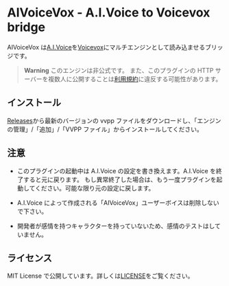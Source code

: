 # AIVoiceVox - A.I.Voice to Voicevox bridge

AIVoiceVox は[A.I.Voice](https://aivoice.jp/)を[Voicevox](https://voicevox.hiroshiba.jp/)にマルチエンジンとして読み込ませるブリッジです。

> **Warning**
> このエンジンは非公式です。
> また、このプラグインの HTTP サーバーを複数人に公開することは[利用規約](https://aivoice.jp/manual/editor/api.html#termsandconditions)に違反する可能性があります。

## インストール

[Releases](https://github.com/sevenc-nanashi/aivoice-vox/releases)から最新のバージョンの vvpp ファイルをダウンロードし、「エンジンの管理」/「追加」/「VVPP ファイル」からインストールしてください。

## 注意

- このプラグインの起動中は A.I.Voice の設定を書き換えます。A.I.Voice を終了すると元に戻ります。
  もし異常終了した場合は、もう一度プラグインを起動してください。可能な限り元の設定に戻します。

- A.I.Voice によって作成される「AIVoiceVox」ユーザーボイスは削除しないで下さい。

- 開発者が感情を持つキャラクターを持っていないため、感情のテストはしていません。

## ライセンス

MIT License で公開しています。詳しくは[LICENSE](LICENSE)をご覧ください。
